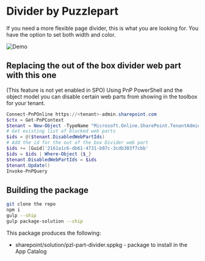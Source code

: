 # Divider by Puzzlepart

If you need a more flexible page divider, this is what you are looking for. You have the option to set both width and color.

![Demo](./preview.gif "Demo")

## Replacing the out of the box divider web part with this one

(This feature is not yet enabled in SPO)
Using PnP PowerShell and the object model you can disable certain web parts from showing in the toolbox for your tenant.

```powershell
Connect-PnPOnline https://<tenant>-admin.sharepoint.com
$ctx = Get-PnPContext
$tenant = New-Object -TypeName "Microsoft.Online.SharePoint.TenantAdministration.Tenant" -ArgumentList $ctx
# Get existing list of blocked web parts
$ids = @($tenant.DisabledWebPartIds)
# Add the id for the out of the box Divider web part
$ids += [Guid]'2161a1c6-db61-4731-b97c-3cdb303f7cbb'
$ids = $ids | Where-Object {$_}
$tenant.DisabledWebPartIds = $ids
$tenant.Update()
Invoke-PnPQuery
```

## Building the package

```bash
git clone the repo
npm i
gulp --ship
gulp package-solution --ship
```

This package produces the following:

* sharepoint/solution/pzl-part-divider.sppkg - package to install in the App Catalog
